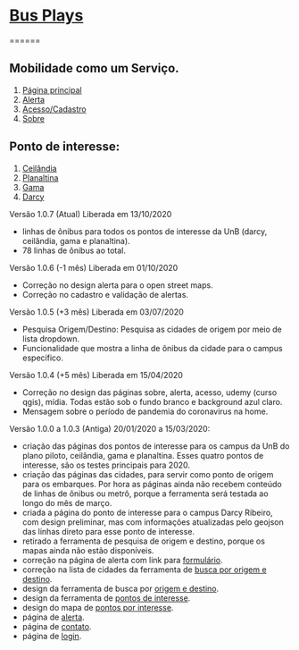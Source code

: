 # [Bus Plays](https://www.busplays.com.br/)
======

## Mobilidade como um Serviço.

1. [Página principal](http://www.busplays.com.br/)
2. [Alerta](http://www.busplays.com.br/home/alerta/)
3. [Acesso/Cadastro](http://www.busplays.com.br/home/acesso/)
4. [Sobre](http://www.busplays.com.br/home/acesso/)

## Ponto de interesse:

1. [Ceilândia](https://www.busplays.com.br/unb-ceilandia-ponto-de-interesse/)
2. [Planaltina](https://www.busplays.com.br/unb-planaltina-ponto-de-interesse/)
3. [Gama](https://www.busplays.com.br/unb-gama-ponto-de-interesse/)
4. [Darcy](https://www.busplays.com.br/unb-darcy-ponto-de-interesse/)

Versão 1.0.7 (Atual)
Liberada em 13/10/2020
 - linhas de ônibus para todos os pontos de interesse da UnB (darcy, ceilândia, gama e planaltina).
 - 78 linhas de ônibus ao total.

Versão 1.0.6 (-1 mês)
Liberada em 01/10/2020
 - Correção no design alerta para o open street maps.
 - Correção no cadastro e validação de alertas.

Versão 1.0.5 (+3 mês)
Liberada em 03/07/2020
 - Pesquisa Origem/Destino: Pesquisa as cidades de origem por meio de lista dropdown.
 - Funcionalidade que mostra a linha de ônibus da cidade para o campus específico.

Versão 1.0.4 (+5 mês)
Liberada em 15/04/2020
 - Correção no design das páginas sobre, alerta, acesso, udemy (curso qgis), mídia. Todas estão sob o fundo branco e background azul claro.
 - Mensagem sobre o período de pandemia do coronavirus na home.

Versão 1.0.0 a 1.0.3 (Antiga)
20/01/2020 a 15/03/2020:
 - criação das páginas dos pontos de interesse para os campus da UnB do plano piloto, ceilândia, gama e planaltina. Esses quatro pontos de interesse, são os testes principais para 2020.
 - criação das páginas das cidades, para servir como ponto de origem para os embarques. Por hora as páginas ainda não recebem conteúdo de linhas de ônibus ou metrô, porque a ferramenta será testada ao longo do mês de março.
 - criada a página do ponto de interesse para o campus Darcy Ribeiro, com design preliminar, mas com informações atualizadas pelo geojson das linhas direto para esse ponto de interesse.
 - retirado a ferramenta de pesquisa de origem e destino, porque os mapas ainda não estão disponíveis.
 - correção na página de alerta com link para [formulário](http://www.busplays.com.br/alerta/).
 - correção na lista de cidades da ferramenta de [busca por origem e destino](https://www.busplays.com.br/).
 - design da ferramenta de busca por [origem e destino](https://www.busplays.com.br/).
 - design da ferramenta de [pontos de interesse](https://www.busplays.com.br/).
 - design do mapa de [pontos por interesse](https://www.busplays.com.br/).
 - página de [alerta](http://www.busplays.com.br/alerta/).
 - página de [contato](http://www.busplays.com.br/contato/).
 - página de [login](http://www.busplays.com.br/acesso/).

